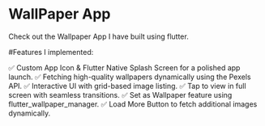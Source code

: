 # WallPaper App 

Check out the Wallpaper App I have built using flutter.

#Features I implemented:

✅ Custom App Icon & Flutter Native Splash Screen for a polished app launch.
✅ Fetching high-quality wallpapers dynamically using the Pexels API.
✅ Interactive UI with grid-based image listing.
✅ Tap to view in full screen with seamless transitions.
✅ Set as Wallpaper feature using flutter_wallpaper_manager.
✅ Load More Button to fetch additional images dynamically.

